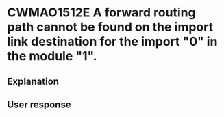 # CWMAO1512E A forward routing path cannot be found on the import link destination for the import "0" in the module "1".

## Explanation

## User response